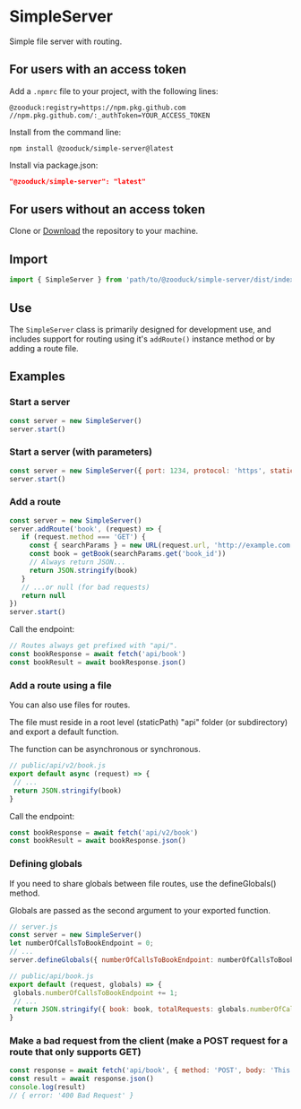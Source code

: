 # SimpleServer

Simple file server with routing.

## For users with an access token

Add a `.npmrc` file to your project, with the following lines:

```text
@zooduck:registry=https://npm.pkg.github.com
//npm.pkg.github.com/:_authToken=YOUR_ACCESS_TOKEN
```

Install from the command line:

```node
npm install @zooduck/simple-server@latest
```

Install via package.json:

```json
"@zooduck/simple-server": "latest"
```

## For users without an access token

Clone or [Download](https://github.com/zooduck/simple-server/archive/refs/heads/master.zip) the repository to your machine.

## Import


```javascript
import { SimpleServer } from 'path/to/@zooduck/simple-server/dist/index.module.js'
```

## Use

The `SimpleServer` class is primarily designed for development use, and includes support for routing using it's `addRoute()` instance method or by adding a route file.

## Examples

### Start a server

```javascript
const server = new SimpleServer()
server.start()
```

### Start a server (with parameters)

```javascript
const server = new SimpleServer({ port: 1234, protocol: 'https', staticPath: 'public' })
server.start()
```

### Add a route

```javascript
const server = new SimpleServer()
server.addRoute('book', (request) => {
   if (request.method === 'GET') {
     const { searchParams } = new URL(request.url, 'http://example.com')
     const book = getBook(searchParams.get('book_id'))
     // Always return JSON...
     return JSON.stringify(book)
   }
   // ...or null (for bad requests)
   return null
})
server.start()
```

Call the endpoint:

```javascript
// Routes always get prefixed with "api/".
const bookResponse = await fetch('api/book')
const bookResult = await bookResponse.json()
```

### Add a route using a file

You can also use files for routes.

The file must reside in a root level (staticPath) "api" folder (or subdirectory) and export a default function.

The function can be asynchronous or synchronous.

```javascript
// public/api/v2/book.js
export default async (request) => {
 // ...
 return JSON.stringify(book)
}
```

Call the endpoint:

```javascript
const bookResponse = await fetch('api/v2/book')
const bookResult = await bookResponse.json()
```

### Defining globals

If you need to share globals between file routes, use the defineGlobals() method.

Globals are passed as the second argument to your exported function.

```javascript
// server.js
const server = new SimpleServer()
let numberOfCallsToBookEndpoint = 0;
// ...
server.defineGlobals({ numberOfCallsToBookEndpoint: numberOfCallsToBookEndpoint })

// public/api/book.js
export default (request, globals) => {
 globals.numberOfCallsToBookEndpoint += 1;
 // ...
 return JSON.stringify({ book: book, totalRequests: globals.numberOfCallsToBookEndpoint })
}
```

### Make a bad request from the client (make a POST request for a route that only supports GET)

```javascript
const response = await fetch('api/book', { method: 'POST', body: 'This is a bad request' })
const result = await response.json()
console.log(result)
// { error: '400 Bad Request' }

```

